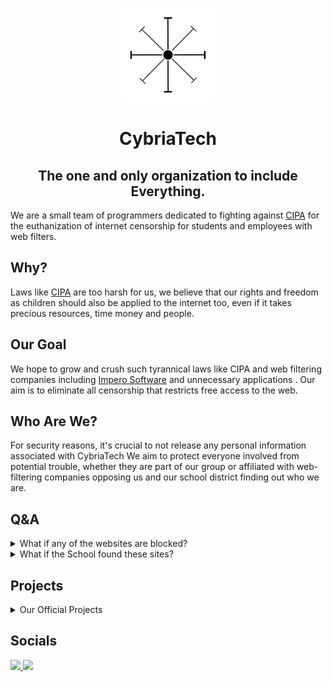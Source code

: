 <p align="center">
  <kbd>
    <img width="150px" src="/img/cybria.jpg">
  </kbd>
</p>

<h1 align="center">CybriaTech</h1>
<h2 align="center">The one and only organization to include Everything.</h2>


We are a small team of programmers dedicated to fighting against <a href="https://www.fcc.gov/consumers/guides/childrens-internet-protection-act">CIPA</a> for the euthanization of internet censorship for students and employees with web filters.

## Why?

Laws like <a href="https://www.fcc.gov/consumers/guides/childrens-internet-protection-act">CIPA</a> are too harsh for us, we believe that our rights and freedom as children should also be applied to the internet too, even if it takes precious resources, time money and people.

## Our Goal

We hope to grow and crush such tyrannical laws like CIPA and web filtering companies including <a href="https://www.imperosoftware.com/us/">Impero Software</a> and unnecessary applications . Our aim is to eliminate all censorship that restricts free access to the web.

## Who Are We?

For security reasons, it's crucial to not release any personal information associated with CybriaTech We aim to protect everyone involved from potential trouble, whether they are part of our group or affiliated with web-filtering companies opposing us and our school district finding out who we are.

## Q&A

<details>
  <summary>What if any of the websites are blocked?</summary>

  ### Load them in a proxy, use a mirrored link to find an unblocked one, or just email us at CybriaTech@onmail.com
</details>

<details>
  <summary>What if the School found these sites?</summary>

  ### CybriaTech won't be responsible for any trouble caused by other people if the School found our sites.
</details>

## Projects

<details>
  <summary>Our Official Projects</summary>
  <pre>
  - Opium Games | Sc0tt & X-88
  - Opium | X-88
  - CybriaHB | X-88
  - CybriaGG | X-88
  - DOLUS | X-88
  </pre>
</details>

## Socials

<a href="https://discord.gg/zhsmmNNtJT">
  <img height="30px" src="https://img.shields.io/badge/Discord-7289DA?style=for-the-badge&logo=discord&logoColor=white">
</a>
<a href="https://twitter.com/CybriaTech_">
  <img height="30px" src="https://img.shields.io/badge/Twitter-1DA1F2?style=for-the-badge&logo=twitter&logoColor=white">
</a>
